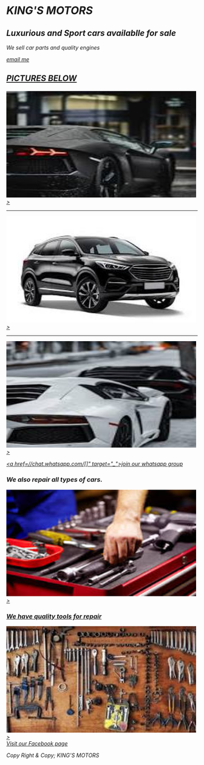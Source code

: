 <html>
<title>my website</title>
<style>
  body{
    background-image: url('SPORT.jpg');
    background-size: cover;
    background-repeat: no-repeat;
   }                                           
</style>


<h1><I>KING'S MOTORS<I></h1>

<h2>Luxurious and Sport cars availablle for sale</h2>

<p>We sell car parts and quality engines</P>

<body>
<a href="dikiokingdavid@gmail.com">
email me
<La>
</body>

<section>
<body>
<h2><p>PICTURES BELOW<p></h2>
</body>
</section>

<section>
<body>
<a href="link to facebook/whatsapp group">
<img src="car.jpg" alt=
"picture image" width="500" height="280">>
</body> 
</section>


<section>

<hr>

</section>

<section>
<body>
<a href="link to facebook/whatsapp group">
<img src="SWEET.jpg" alt=
"picture image" width="500" height="280">>
</body>
</section>

<section>

<hr>

</section>

<section>
<body>
<a href="link to facebook/whatsapp group">
<img src="CARS.jpg" alt=
"picture image" width="500" height="280">>
</body>
</section>

 <a href=//chat.whatsapp.com/[]" target="_">join our whatsapp group</a> 
<h3><span-style="background colour; blue; ">We also repair all types of cars.</h3>

<section>
<body>
<a href="link to facebook/whatsapp group">
<img src="REPAIR.jpg" alt=
"picture image" width="500" height="280">>
</body>
</section>

<h3><span-style="background colour; blue; ">We have quality tools for repair</h3>

<section>
<body>
<a href="link to facebook/whatsapp group">
<img src="tools.jpg" alt=
"picture image" width="500" height="280">>
</body>
</section>

<section>
<body>
<a href="https://www.facebook.com/Choice-Ones">Visit our Facebook page</a>
</body>
</section>

Copy Right & Copy; KING'S MOTORS

